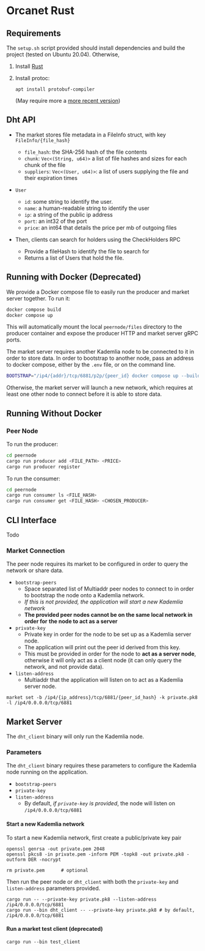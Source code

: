 # Orcanet Rust

## Requirements

The `setup.sh` script provided should install dependencies and build the project
(tested on Ubuntu 20.04). Otherwise,

1. Install [Rust](https://www.rust-lang.org/tools/install)
2. Install protoc:

   `apt install protobuf-compiler`

   (May require more a [more recent version](https://grpc.io/docs/protoc-installation/#install-pre-compiled-binaries-any-os))

## Dht API

- The market stores file metadata in a FileInfo struct, with key
  `FileInfo/{file_hash}`
  - `file_hash`: the SHA-256 hash of the file contents
  - `chunk`: `Vec<(String, u64)>` a list of file hashes and sizes for each chunk
  of the file
  - `suppliers`: `Vec<(User, u64)>`: a list of users supplying the file and their
  expiration times
- `User`
  - `id`: some string to identify the user.
  - `name`: a human-readable string to identify the user
  - `ip`: a string of the public ip address
  - `port`: an int32 of the port
  - `price`: an int64 that details the price per mb of outgoing files

- Then, clients can search for holders using the CheckHolders RPC
  - Provide a fileHash to identify the file to search for
  - Returns a list of Users that hold the file.

## Running with Docker (Deprecated)

We provide a Docker compose file to easily run the producer and market server
together. To run it:

```bash
docker compose build
docker compose up
```

This will automatically mount the local `peernode/files` directory to the
producer container and expose the producer HTTP and market server gRPC ports.

The market server requires another Kademlia node to be connected to it in order
to store data. In order to bootstrap to another node, pass an address to docker
compose, either by the `.env` file, or on the command line.

```bash
BOOTSTRAP="/ip4/{addr}/tcp/6881/p2p/{peer_id} docker compose up --build
```

Otherwise, the market server will launch a new network, which requires at least
one other node to connect before it is able to store data.

## Running Without Docker

### Peer Node

To run the producer:
```bash
cd peernode
cargo run producer add <FILE_PATH> <PRICE>
cargo run producer register
```

To run the consumer:

```bash
cd peernode
cargo run consumer ls <FILE_HASH>
cargo run consumer get <FILE_HASH> <CHOSEN_PRODUCER>
```

## CLI Interface

Todo

### Market Connection

The peer node requires its market to be configured in order to query the network
or share data.

* `bootstrap-peers`
  * Space separated list of Multiaddr peer nodes to connect to in order to
  bootstrap the node onto a Kademlia network.
  * *If this is not provided, the application will start a new Kademlia network*
  * **The provided peer nodes cannot be on the same local network in order for**
  **the node to act as a server**
* `private-key`
  * Private key in order for the node to be set up as a Kademlia server node.
  * The application will print out the peer id derived from this key.
  * This must be provided in order for the node to **act as a server node**,
  otherwise it will only act as a client node (it can only query the network,
  and not provide data).
* `listen-address`
  * Multiaddr that the application will listen on to act as a Kademlia server node.

```shell
market set -b /ip4/{ip_address}/tcp/6881/{peer_id_hash} -k private.pk8 -l /ip4/0.0.0.0/tcp/6881
```

## Market Server

The `dht_client` binary will only run the Kademlia node.

### Parameters

The `dht_client` binary requires these parameters to configure the
Kademlia node running on the application.

* `bootstrap-peers`
* `private-key`
* `listen-address`
  * By default, *if `private-key` is provided*, the node will listen on
  `/ip4/0.0.0.0/tcp/6881`

#### Start a new Kademlia network

To start a new Kademlia network, first create a public/private key pair

```Shell
openssl genrsa -out private.pem 2048
openssl pkcs8 -in private.pem -inform PEM -topk8 -out private.pk8 -outform DER -nocrypt

rm private.pem      # optional
```

Then run the peer node or `dht_client` with both the `private-key` and
`listen-address` parameters provided.

```Shell
cargo run -- --private-key private.pk8 --listen-address /ip4/0.0.0.0/tcp/6881
cargo run --bin dht_client -- --private-key private.pk8 # by default, /ip4/0.0.0.0/tcp/6881
```

#### Run a market test client (deprecated)

```Shell
cargo run --bin test_client
```


